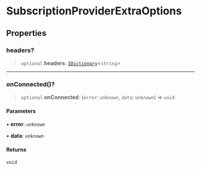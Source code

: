 # SubscriptionProviderExtraOptions

## Properties

### headers?

> `optional` **headers**: [`IDictionary`](../../../types/shared/type-aliases/IDictionary.md)\<`string`\>

***

### onConnected()?

> `optional` **onConnected**: (`error`: `unknown`, `data`: `unknown`) => `void`

#### Parameters

• **error**: `unknown`

• **data**: `unknown`

#### Returns

`void`
